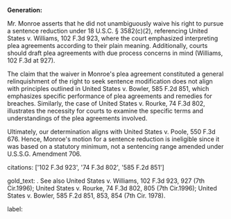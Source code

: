 **Generation:**

Mr. Monroe asserts that he did not unambiguously waive his right to pursue a sentence reduction under 18 U.S.C. § 3582(c)(2), referencing United States v. Williams, 102 F.3d 923, where the court emphasized interpreting plea agreements according to their plain meaning. Additionally, courts should draft plea agreements with due process concerns in mind (Williams, 102 F.3d at 927).

The claim that the waiver in Monroe's plea agreement constituted a general relinquishment of the right to seek sentence modification does not align with principles outlined in United States v. Bowler, 585 F.2d 851, which emphasizes specific performance of plea agreements and remedies for breaches. Similarly, the case of United States v. Rourke, 74 F.3d 802, illustrates the necessity for courts to examine the specific terms and understandings of the plea agreements involved.

Ultimately, our determination aligns with United States v. Poole, 550 F.3d 676. Hence, Monroe's motion for a sentence reduction is ineligible since it was based on a statutory minimum, not a sentencing range amended under U.S.S.G. Amendment 706.

citations: ['102 F.3d 923', '74 F.3d 802', '585 F.2d 851']

gold_text: . See also United States v. Williams, 102 F.3d 923, 927 (7th Cir.1996); United States v. Rourke, 74 F.3d 802, 805 (7th Cir.1996); United States v. Bowler, 585 F.2d 851, 853, 854 (7th Cir. 1978).

label: 